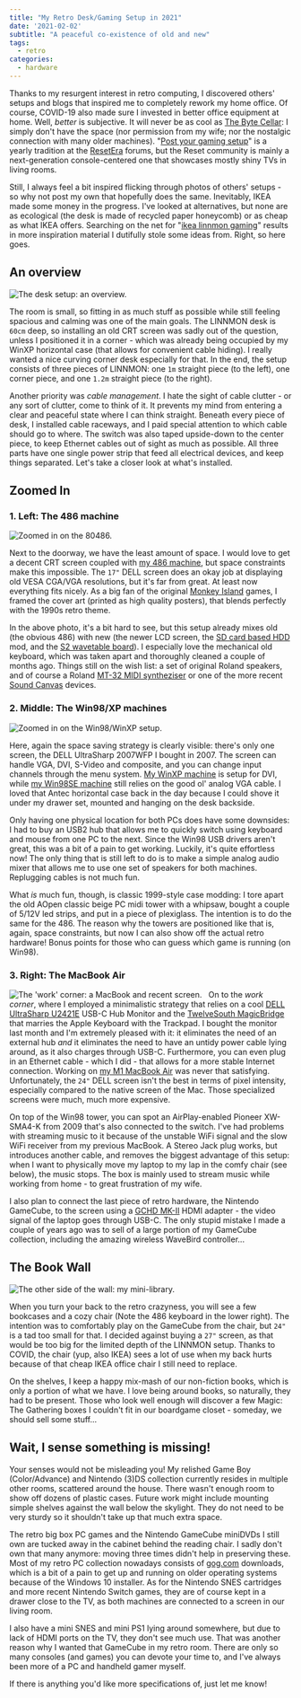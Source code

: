```yaml
---
title: "My Retro Desk/Gaming Setup in 2021"
date: '2021-02-02'
subtitle: "A peaceful co-existence of old and new"
tags:
  - retro
categories:
  - hardware
---
```


Thanks to my resurgent interest in retro computing, I discovered others' setups and blogs that inspired me to completely rework my home office. Of course, COVID-19 also made sure I invested in better office equipment at home. Well, _better_ is subjective. It will never be as cool as [The Byte Cellar](https://www.bytecellar.com/photo_pano.html): I simply don't have the space (nor permission from my wife; nor the nostalgic connection with many older machines). "[Post your gaming setup](https://www.resetera.com/threads/post-your-gaming-setup-2021-edition.354757/)" is a yearly tradition at the [ResetEra](https://www.resetera.com/) forums, but the Reset community is mainly a next-generation console-centered one that showcases mostly shiny TVs in living rooms.

Still, I always feel a bit inspired flicking through photos of others' setups - so why not post my own that hopefully does the same. Inevitably, IKEA made some money in the progress. I've looked at alternatives, but none are as ecological (the desk is made of recycled paper honeycomb) or as cheap as what IKEA offers. Searching on the net for "[ikea linnmon gaming](https://duckduckgo.com/?q=ikea+linnmon+gaming&t=ffab&iar=images&iax=images&ia=images)" results in more inspiration material I dutifully stole some ideas from. Right, so here goes. 

## An overview

![](../desk_overview.jpg "The desk setup: an overview.")

The room is small, so fitting in as much stuff as possible while still feeling spacious and calming was one of the main goals. The LINNMON desk is `60cm` deep, so installing an old CRT screen was sadly out of the question, unless I positioned it in a corner - which was already being occupied by my WinXP horizontal case (that allows for convenient cable hiding). I really wanted a nice curving corner desk especially for that. In the end, the setup consists of three pieces of LINNMON: one `1m` straight piece (to the left), one corner piece, and one `1.2m` straight piece (to the right). 

Another priority was _cable management_. I hate the sight of cable clutter - or any sort of clutter, come to think of it. It prevents my mind from entering a clear and peaceful state where I can think straight. Beneath every piece of desk, I installed cable raceways, and I paid special attention to which cable should go to where. The switch was also taped upside-down to the center piece, to keep Ethernet cables out of sight as much as possible. All three parts have one single power strip that feed all electrical devices, and keep things separated. Let's take a closer look at what's installed.

## Zoomed In

### 1. Left: The 486 machine

![](../desk_486.jpg "Zoomed in on the 80486.")

Next to the doorway, we have the least amount of space. I would love to get a decent CRT screen coupled with [my 486 machine](/post/2020/09/reviving-a-80486/), but space constraints make this impossible. The `17"` DELL screen does an okay job at displaying old VESA CGA/VGA resolutions, but it's far from great. At least now everything fits nicely.  As a big fan of the original [Monkey Island](https://en.wikipedia.org/wiki/The_Secret_of_Monkey_Island) games, I framed the cover art (printed as high quality posters), that blends perfectly with the 1990s retro theme.

In the above photo, it's a bit hard to see, but this setup already mixes old (the obvious 486) with new (the newer LCD screen, the [SD card based HDD](/post/2020/09/486-upgrade-sd-hdd/) mod, and the [S2 wavetable board](http://localhost:1313/post/2020/09/486-upgrade-sound-blaster/)). I especially love the mechanical old keyboard, which was taken apart and thoroughly cleaned a couple of months ago. Things still on the wish list: a set of original Roland speakers, and of course a Roland [MT-32 MIDI syntheziser](https://en.wikipedia.org/wiki/Roland_MT-32) or one of the more recent [Sound Canvas](https://en.wikipedia.org/wiki/Roland_Sound_Canvas) devices.

### 2. Middle: The Win98/XP machines

![](../desk_win98.jpg "Zoomed in on the Win98/WinXP setup.")

Here, again the space saving strategy is clearly visible: there's only one screen, the DELL UltraSharp 2007WFP I bought in 2007. The screen can handle VGA, DVI, S-Video and composite, and you can change input channels through the menu system. [My WinXP machine](/post/2020/10/building-a-core2duo-winxp-retro-pc/) is setup for DVI, while [my Win98SE machine](/post/2020/10/building-an-athlon-win98-retro-pc/) still relies on the good ol' analog VGA cable. I loved that Antec horizontal case back in the day because I could shove it under my drawer set, mounted and hanging on the desk backside. 

Only having one physical location for both PCs does have some downsides: I had to buy an USB2 hub that allows me to quickly switch using keyboard and mouse from one PC to the next. Since the Win98 USB drivers aren't great, this was a bit of a pain to get working. Luckily, it's quite effortless now! The only thing that is still left to do is to make a simple analog audio mixer that allows me to use one set of speakers for both machines. Replugging cables is not much fun.

What _is_ much fun, though, is classic 1999-style case modding: I tore apart the old AOpen classic beige PC midi tower with a whipsaw, bought a couple of 5/12V led strips, and put in a piece of plexiglass. The intention is to do the same for the 486. The reason why the towers are positioned like that is, again, space constraints, but now I can also show off the actual retro hardware! Bonus points for those who can guess which game is running (on Win98).

### 3. Right: The MacBook Air

![](../desk_mac.jpg "The 'work' corner: a MacBook and recent screen.")
 
On to the _work corner_, where I employed a minimalistic strategy that relies on a cool [DELL UltraSharp U2421E](https://www.dell.com/en-us/work/shop/dell-ultrasharp-usb-c-hub-monitor-u2421e/apd/210-axmg/monitors-monitor-accessories) USB-C Hub Monitor and the [TwelveSouth MagicBridge](https://www.twelvesouth.com/products/magicbridge) that marries the Apple Keyboard with the Trackpad. I bought the monitor last month and I'm extremely pleased with it: it eliminates the need of an external hub _and_ it eliminates the need to have an untidy power cable lying around, as it also charges through USB-C. Furthermore, you can even plug in an Ethernet cable - which I did - that allows for a more stable Internet connection. Working on [my M1 MacBook Air](/post/2020/12/developing-on-apple-m1-silicon/) was never that satisfying. Unfortunately, the `24"` DELL screen isn't the best in terms of pixel intensity, especially compared to the native screen of the Mac. Those specialized screens were much, much more expensive.

On top of the Win98 tower, you can spot an AirPlay-enabled Pioneer XW-SMA4-K from 2009 that's also connected to the switch. I've had problems with streaming music to it because of the unstable WiFi signal and the slow WiFi receiver from my previous MacBook. A Stereo Jack plug works, but introduces another cable, and removes the biggest advantage of this setup: when I want to physically move my laptop to my lap in the comfy chair (see below), the music stops. The box is mainly used to stream music while working from home - to great frustration of my wife. 

I also plan to connect the last piece of retro hardware, the Nintendo GameCube, to the screen using a [GCHD MK-II](https://www.eongaming.tech/product-page/gchd-mk-ii-rgblack) HDMI adapter - the video signal of the laptop goes through USB-C. The only stupid mistake I made a couple of years ago was to sell of a large portion of my GameCube collection, including the amazing wireless WaveBird controller...

## The Book Wall

![](../desk_reverse.jpg "The other side of the wall: my mini-library.")

When you turn your back to the retro crazyness, you will see a few bookcases and a cozy chair (Note the 486 keyboard in the lower right). The intention was to comfortably play on the GameCube from the chair, but `24"` is a tad too small for that. I decided against buying a `27"` screen, as that would be too big for the limited depth of the LINNMON setup. Thanks to COVID, the chair (yup, also IKEA) sees a lot of use when my back hurts because of that cheap IKEA office chair I still need to replace. 

On the shelves, I keep a happy mix-mash of our non-fiction books, which is only a portion of what we have. I love being around books, so naturally, they had to be present. Those who look well enough will discover a few Magic: The Gathering boxes I couldn't fit in our boardgame closet - someday, we should sell some stuff...

## Wait, I sense something is missing!

Your senses would not be misleading you! My relished Game Boy (Color/Advance) and Nintendo (3)DS collection currently resides in multiple other rooms, scattered around the house. There wasn't enough room to show off dozens of plastic cases. Future work might include mounting simple shelves against the wall below the skylight. They do not need to be very sturdy so it shouldn't take up that much extra space. 

The retro big box PC games and the Nintendo GameCube miniDVDs I still own are tucked away in the cabinet behind the reading chair. I sadly don't own that many anymore: moving three times didn't help in preserving these. Most of my retro PC collection nowadays consists of [gog.com](https://gog.com) downloads, which is a bit of a pain to get up and running on older operating systems because of the Windows 10 installer. As for the Nintendo SNES cartridges and more recent Nintendo Switch games, they are of course kept in a drawer close to the TV, as both machines are connected to a screen in our living room. 

I also have a mini SNES and mini PS1 lying around somewhere, but due to lack of HDMI ports on the TV, they don't see much use. That was another reason why I wanted that GameCube in my retro room. There are only so many consoles (and games) you can devote your time to, and I've always been more of a PC and handheld gamer myself. 

If there is anything you'd like more specifications of, just let me know!
